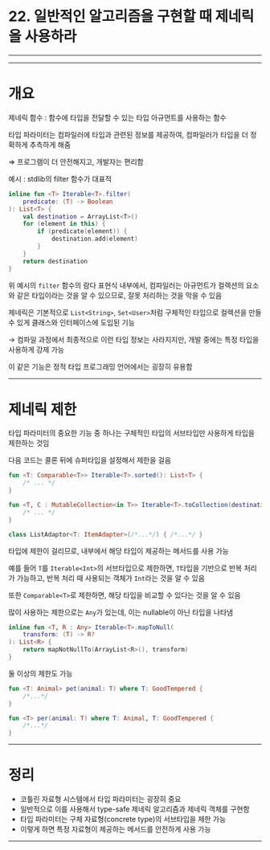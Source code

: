 # 22. 일반적인 알고리즘을 구현할 때 제네릭을 사용하라

---

---

# 개요

제네릭 함수 : 함수에 타입을 전달할 수 있는 타입 아규먼트를 사용하는 함수

타입 파라미터는 컴파일러에 타입과 관련된 정보를 제공하여, 컴파일러가 타입을 더 정확하게 추측하게 해줌

⇒ 프로그램이 더 안전해지고, 개발자는 편리함

예시 : stdlib의 filter 함수가 대표적

```kotlin
inline fun <T> Iterable<T>.filter(
    predicate: (T) -> Boolean
): List<T> { 
    val destination = ArrayList<T>()
    for (element in this) {
        if (predicate(element)) { 
            destination.add(element) 
        } 
    }
    return destination
}
```

위 예시의 `filter` 함수의 람다 표현식 내부에서, 컴파일러는 아규먼트가 컬렉션의 요소와 같은 타입이라는 것을 알 수 있으므로, 잘못 처리하는 것을 막을 수 있음

제네릭은 기본적으로 `List<String>`, `Set<User>`처럼 구체적인 타입으로 컬렉션을 만들 수 있게 클래스와 인터페이스에 도입된 기능

→ 컴파일 과정에서 최종적으로 이런 타입 정보는 사라지지만, 개발 중에는 특정 타입을 사용하게 강제 가능

이 같은 기능은 정적 타입 프로그래밍 언어에서는 굉장히 유용함

---

# 제네릭 제한

타입 파라미터의 중요한 기능 중 하나는 구체적인 타입의 서브타입만 사용하게 타입을 제한하는 것임

다음 코드는 콜론 뒤에 슈퍼타입을 설정해서 제한을 걸음

```kotlin
fun <T: Comparable<T>> Iterable<T>.sorted(): List<T> {
    /* ... */
}

fun <T, C : MutableCollection<in T>> Iterable<T>.toCollection(destination: C): C {
    /* ... */
}

class ListAdaptor<T: ItemAdapter>(/*...*/) { /*...*/ }
```

타입에 제한이 걸리므로, 내부에서 해당 타입이 제공하는 메서드를 사용 가능

예를 들어 `T`를 `Iterable<Int>`의 서브타입으로 제한하면, `T`타입을 기반으로 반복 처리가 가능하고, 반복 처리 때 사용되는 객체가 `Int`라는 것을 알 수 있음

또한 `Comparable<T>`로 제한하면, 해당 타입을 비교할 수 있다는 것을 알 수 있음

많이 사용하는 제한으로는 `Any`가 있는데, 이는 nullable이 아닌 타입을 나타냄

```kotlin
inline fun <T, R : Any> Iterable<T>.mapToNull(
    transform: (T) -> R?
): List<R> {
    return mapNotNullTo(ArrayList<R>(), transform)
}
```

둘 이상의 제한도 가능

```kotlin
fun <T: Animal> pet(animal: T) where T: GoodTempered {
    /*...*/
}

fun <T> per(animal: T) where T: Animal, T: GoodTempered {
    /*...*/
}
```

---

# 정리

- 코틀린 자료형 시스템에서 타입 파라미터는 굉장히 중요
- 일반적으로 이를 사용해서 type-safe 제네릭 알고리즘과 제네릭 객체를 구현함
- 타입 파라미터는 구체 자료형(concrete type)의 서브타입을 제한 가능
- 이렇게 하면 특정 자료형이 제공하는 메서드를 안전하게 사용 가능

---